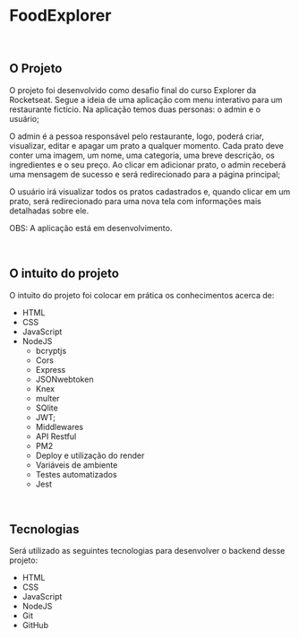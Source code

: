 <h1>FoodExplorer</h1>

<br>

<h2> O Projeto </h2>

O projeto foi desenvolvido como desafio final do curso Explorer da Rocketseat. Segue a ideia de uma aplicação com menu interativo para um restaurante fictício. Na aplicação temos duas personas: o admin e o usuário;

O admin é a pessoa responsável pelo restaurante, logo, poderá criar, visualizar, editar e apagar um prato a qualquer momento. Cada prato deve conter uma imagem, um nome, uma categoria, uma breve descrição, os ingredientes e o seu preço. Ao clicar em adicionar prato, o admin receberá uma mensagem de sucesso e será redirecionado para a página principal;

O usuário irá visualizar todos os pratos cadastrados e, quando clicar em um prato, será redirecionado para uma nova tela com informações mais detalhadas sobre ele.

<!--
<br>
- Foi desenvolvido o Back-end da aplicação utilizando Node.js e Express; 
- Foi Criado um banco de dados utilizando SQLite; 
- Para a manipulação do banco, utilizou-se a ferramenta Beekeper Studio juntamente com o Query Builder Knex.js. 

Foi implantado: 
- autenticação de usuários;
- upload de imagens; 
- Funcionalidades para que a integração entre o front-end e back-end funcione corretamente.

<br>

<p align="center">
  <img alt="imagem da aplicação FoodExplorer" src=".github/Back.png" width="100%">
</p>

<br>
Quer conferir o FoodExplorer? 

[Visite o projeto online]()
-->

OBS: A aplicação está em desenvolvimento.

<br>

<h2> O intuito do projeto </h2>

O intuito do projeto foi colocar em prática os conhecimentos acerca de:

- HTML
- CSS
- JavaScript
- NodeJS
  - bcryptjs
  - Cors
  - Express
  - JSONwebtoken
  - Knex
  - multer
  - SQlite
  - JWT;
  - Middlewares
  - API Restful
  - PM2
  - Deploy e utilização do render
  - Variáveis de ambiente
  - Testes automatizados
  - Jest

<br>

<h2> Tecnologias </h2>

Será utilizado as seguintes tecnologias para desenvolver o backend desse projeto:

- HTML
- CSS
- JavaScript
- NodeJS
- Git
- GitHub